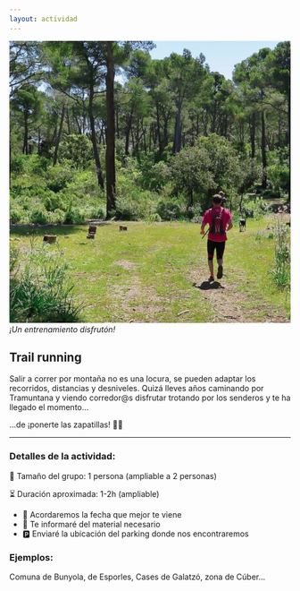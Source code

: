 ```yaml
---
layout: actividad
---
```


![Un entrenamiento disfrutón!](./../assets/img/trail.jpg)
*¡Un entrenamiento disfrutón!*

## Trail running

Salir a correr por montaña no es una locura, se pueden adaptar los recorridos, distancias y desniveles. Quizá lleves años caminando por Tramuntana y viendo corredor@s disfrutar trotando por los senderos y te ha llegado el momento...

...de ¡ponerte las zapatillas! 🏃🏻

* * *

### Detalles de la actividad:<br>
👥 Tamaño del grupo: 1 persona (ampliable a 2 personas)

⏳ Duración aproximada: 1-2h (ampliable)

*	📅 Acordaremos la fecha que mejor te viene
*	🎒 Te informaré del material necesario
*	🅿️ Enviaré la ubicación del parking donde nos encontraremos

### Ejemplos:<br>
Comuna de Bunyola, de Esporles, Cases de Galatzó, zona de Cúber...

